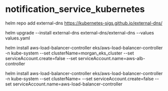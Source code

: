 # notification_service_kubernetes

helm repo add external-dns https://kubernetes-sigs.github.io/external-dns/

helm upgrade --install external-dns external-dns/external-dns --values values.yaml

<!-- helm install external-dns external-dns/external-dns -n kube-system --set clusterName=morgan_eks_cluster --set serviceAccount.create=false --set serviceAccount.name=ebs-external-dns-csi -->

helm install aws-load-balancer-controller eks/aws-load-balancer-controller -n kube-system --set clusterName=morgan_eks_cluster --set serviceAccount.create=false --set serviceAccount.name=aws-alb-controller

<!-- helm upgrade -i aws-load-balancer-controller eks/aws-load-balancer-controller --set clusterName=morgan_eks_cluster --set serviceAccount.create=false --set region=eu-west-2 --set vpcId=vpc-0d0dd8e9ed97fca5c --set serviceAccount.name=aws-alb-controller -n kube-system -->

helm install aws-load-balancer-controller eks/aws-load-balancer-controller -n kube-system --set clusterName=<cluster-name> --set serviceAccount.create=false --set serviceAccount.name=aws-load-balancer-controller

